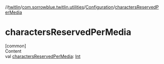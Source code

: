 //[twitlin](../../index.md)/[com.sorrowblue.twitlin.utilities](../index.md)/[Configuration](index.md)/[charactersReservedPerMedia](characters-reserved-per-media.md)



# charactersReservedPerMedia  
[common]  
Content  
val [charactersReservedPerMedia](characters-reserved-per-media.md): [Int](https://kotlinlang.org/api/latest/jvm/stdlib/kotlin/-int/index.html)  



